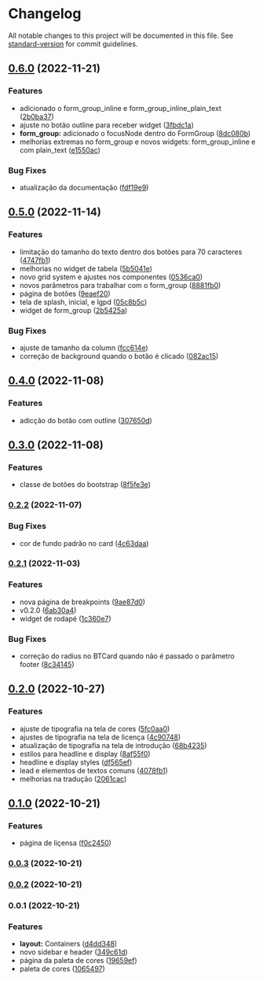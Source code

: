 # Changelog

All notable changes to this project will be documented in this file. See [standard-version](https://github.com/conventional-changelog/standard-version) for commit guidelines.

## [0.6.0](https://github.com/vitoramaral10/get_bootstrap/compare/v0.5.0...v0.6.0) (2022-11-21)


### Features

* adicionado o form_group_inline e form_group_inline_plain_text ([2b0ba37](https://github.com/vitoramaral10/get_bootstrap/commit/2b0ba37943b6e0a67f63c8b9ab57fe9329b9efaa))
* ajuste no botão outline para receber widget ([3fbdc1a](https://github.com/vitoramaral10/get_bootstrap/commit/3fbdc1a756a886b336959a4f33c1d98dfb530a26))
* **form_group:** adicionado o focusNode dentro do FormGroup ([8dc080b](https://github.com/vitoramaral10/get_bootstrap/commit/8dc080bf8adde6ac3a02b6c640eca0f4919635b5))
* melhorias extremas no form_group e novos widgets: form_group_inline e com plain_text ([e1550ac](https://github.com/vitoramaral10/get_bootstrap/commit/e1550acc1bff90075ad126ebe9dc94f0f2700312))


### Bug Fixes

* atualização da documentação ([fdf19e9](https://github.com/vitoramaral10/get_bootstrap/commit/fdf19e9d1b085b11b1bb3bfeb4c7d4d9ab3c8dc6))

## [0.5.0](https://github.com/vitoramaral10/get_bootstrap/compare/v0.4.0...v0.5.0) (2022-11-14)


### Features

* limitação do tamanho do texto dentro dos botões para 70 caracteres ([4747fb1](https://github.com/vitoramaral10/get_bootstrap/commit/4747fb1b65d8c0a7f88914808209fc5acf6a4bd8))
* melhorias no widget de tabela ([5b5041e](https://github.com/vitoramaral10/get_bootstrap/commit/5b5041e6e32e7b3899d00d76c5af6ffc41e4e762))
* novo grid system e ajustes nos componentes ([0536ca0](https://github.com/vitoramaral10/get_bootstrap/commit/0536ca047c0b3025287dc176667416a4bc731410))
* novos parâmetros para trabalhar com o form_group ([8881fb0](https://github.com/vitoramaral10/get_bootstrap/commit/8881fb070c8775958bafdafa1604eb82b88d793b))
* página de botões ([9eaef20](https://github.com/vitoramaral10/get_bootstrap/commit/9eaef20ebd90638f7516fb2d7bfaa498b6fad6c1))
* tela de splash, inicial, e lgpd ([05c8b5c](https://github.com/vitoramaral10/get_bootstrap/commit/05c8b5c630c762097ac84e8b52fef6263bb45be6))
* widget de form_group ([2b5425a](https://github.com/vitoramaral10/get_bootstrap/commit/2b5425ab1cddbcf069d647623bede4eb06efd356))


### Bug Fixes

* ajuste de tamanho da column ([fcc614e](https://github.com/vitoramaral10/get_bootstrap/commit/fcc614e81b44745a6e19ff6d11b98a93a678cdd9))
* correção de background quando o botão é clicado ([082ac15](https://github.com/vitoramaral10/get_bootstrap/commit/082ac15653e6c2fd80aef80685d83dbedf49d0cb))

## [0.4.0](https://github.com/vitoramaral10/get_bootstrap/compare/v0.3.0...v0.4.0) (2022-11-08)


### Features

* adicção do botão com outline ([307650d](https://github.com/vitoramaral10/get_bootstrap/commit/307650dbcfb4705410c28d35c50db3abe587b235))

## [0.3.0](https://github.com/vitoramaral10/get_bootstrap/compare/v0.2.2...v0.3.0) (2022-11-08)


### Features

* classe de botões do bootstrap ([8f5fe3e](https://github.com/vitoramaral10/get_bootstrap/commit/8f5fe3e481d98c8db81285a058970a23765cb492))

### [0.2.2](https://github.com/vitoramaral10/get_bootstrap/compare/v0.2.1...v0.2.2) (2022-11-07)


### Bug Fixes

* cor de fundo padrão no card ([4c63daa](https://github.com/vitoramaral10/get_bootstrap/commit/4c63daab62794495f7e6e1afe6494039b95a601a))

### [0.2.1](https://github.com/vitoramaral10/get_bootstrap/compare/v0.2.0...v0.2.1) (2022-11-03)


### Features

* nova página de breakpoints ([9ae87d0](https://github.com/vitoramaral10/get_bootstrap/commit/9ae87d0c96737e96f0d2fcca034faad5b1078291))
* v0.2.0 ([6ab30a4](https://github.com/vitoramaral10/get_bootstrap/commit/6ab30a4ca3db91bca4dd344b89cda7e337fecdad))
* widget de rodapé ([1c360e7](https://github.com/vitoramaral10/get_bootstrap/commit/1c360e7bf52a29a7d1facf73875eaca2dc765d51))


### Bug Fixes

* correção do radius no BTCard quando não é passado o parâmetro footer ([8c34145](https://github.com/vitoramaral10/get_bootstrap/commit/8c3414520b52239f8b217f96aeefbe8706ad3a77))

## [0.2.0](https://github.com/vitoramaral10/get_bootstrap/compare/v0.1.0...v0.2.0) (2022-10-27)


### Features

* ajuste de tipografia na tela de cores ([5fc0aa0](https://github.com/vitoramaral10/get_bootstrap/commit/5fc0aa0dfae8dd3586bea5f384dceb7c55f53929))
* ajustes de tipografia na tela de licença ([4c90748](https://github.com/vitoramaral10/get_bootstrap/commit/4c90748370ce708269a26893dcaf535360514413))
* atualização de tipografia na tela de introdução ([68b4235](https://github.com/vitoramaral10/get_bootstrap/commit/68b4235f80570d64b24b18c6e12ced842bb8965d))
* estilos para headline e display ([8af55f0](https://github.com/vitoramaral10/get_bootstrap/commit/8af55f0bbbaaa22d0f933660e1dc28b13725b245))
* headline e display styles ([df565ef](https://github.com/vitoramaral10/get_bootstrap/commit/df565effd56683905e6ab99830adc7649eeb4f47))
* lead e elementos de textos comuns ([4078fb1](https://github.com/vitoramaral10/get_bootstrap/commit/4078fb195364b132562d83d0c79e7ce98f9f3a25))
* melhorias na tradução ([2061cac](https://github.com/vitoramaral10/get_bootstrap/commit/2061caca6ee18071d9a13d6d938fc7d402792401))

## [0.1.0](https://github.com/vitoramaral10/get_bootstrap/compare/v0.0.3...v0.1.0) (2022-10-21)


### Features

* página de liçensa ([f0c2450](https://github.com/vitoramaral10/get_bootstrap/commit/f0c24503edffcba211e005122631171a4d21d17c))

### [0.0.3](https://github.com/vitoramaral10/get_bootstrap/compare/v0.0.2...v0.0.3) (2022-10-21)

### [0.0.2](https://github.com/vitoramaral10/get_bootstrap/compare/v0.0.1...v0.0.2) (2022-10-21)

### 0.0.1 (2022-10-21)


### Features

* **layout:** Containers ([d4dd348](https://github.com/vitoramaral10/get_bootstrap/commit/d4dd34892c39eab71dc053f0669ba63343ef31b7))
* novo sidebar e header ([349c61d](https://github.com/vitoramaral10/get_bootstrap/commit/349c61df26c238127ebffc31b263537880644c8d))
* página da paleta de cores ([19659ef](https://github.com/vitoramaral10/get_bootstrap/commit/19659ef028894fa063c422b8a700eaddfb98be6f))
* paleta de cores ([1065497](https://github.com/vitoramaral10/get_bootstrap/commit/1065497bc5685f934356e6177d4138945d45ed20))
